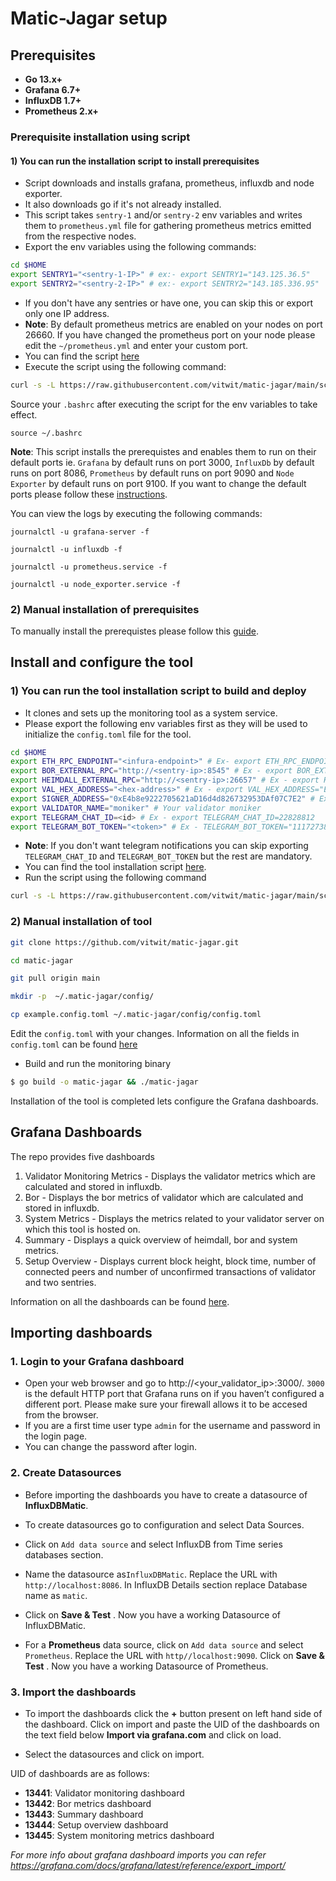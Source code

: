 # Matic-Jagar setup


## Prerequisites
- **Go 13.x+**
- **Grafana 6.7+**
- **InfluxDB 1.7+**
- **Prometheus 2.x+**

### Prerequisite installation using script
#### 1) You can run the installation script to install prerequisites

- Script downloads and installs grafana, prometheus, influxdb and node exporter.
- It also downloads go if it's not already installed.
- This script takes `sentry-1` and/or `sentry-2` env variables and writes them to `prometheus.yml` file for gathering prometheus metrics emitted from the respective nodes. 
- Export the env variables using the following commands:
```bash
cd $HOME
export SENTRY1="<sentry-1-IP>" # ex:- export SENTRY1="143.125.36.5" 
export SENTRY2="<sentry-2-IP>" # ex:- export SENTRY2="143.185.336.95"
```
- If you don't have any sentries or have one, you can skip this or export only one IP address.
- **Note**: By default prometheus metrics are enabled on your nodes on port 26660. If you have changed the prometheus port on your node please edit the `~/prometheus.yml` and enter your custom port. 
- You can find the script [here](./scripts/install_prerequisites.sh)
- Execute the script using the following command:
```bash
curl -s -L https://raw.githubusercontent.com/vitwit/matic-jagar/main/scripts/install_prerequisites.sh | bash
```
Source your `.bashrc` after executing the script for the env variables to take effect.
```
source ~/.bashrc
```

**Note**: This script installs the prerequistes and enables them to run on their default ports ie. `Grafana` by default runs on port 3000, `InfluxDb` by default runs on port 8086, `Prometheus` by default runs on port 9090 and `Node Exporter` by default runs on port 9100. If you want to change the default ports please follow these [instructions](./docs/custom-port.md).

You can view the logs by executing the following commands:
```
journalctl -u grafana-server -f

journalctl -u influxdb -f

journalctl -u prometheus.service -f

journalctl -u node_exporter.service -f
```



### 2) Manual installation of prerequisites

To manually install the prerequistes please follow this [guide](./docs/prereq-manual.md).



## Install and configure the tool

### 1) You can run the tool installation script to build and deploy

- It clones and sets up the monitoring tool as a system service.
- Please export the following env variables first as they will be used to initialize the `config.toml` file for the tool.
```bash
cd $HOME
export ETH_RPC_ENDPOINT="<infura-endpoint>" # Ex- export ETH_RPC_ENDPOINT="https://mainnet.infura.io/v3/xxxxxxxxxxxx"
export BOR_EXTERNAL_RPC="http://<sentry-ip>:8545" # Ex - export BOR_EXTERNAL_RPC="http://156.23.25.21:8545"
export HEIMDALL_EXTERNAL_RPC="http://<sentry-ip>:26657" # Ex - export HEIMDALL_EXTERNAL_RPC="http://156.23.25.21:26657"
export VAL_HEX_ADDRESS="<hex-address>" # Ex - export VAL_HEX_ADDRESS="E4B8E9225842401AD16D4D826732953DAF07C7E2". You can get it by running this cmd on validator- heimdallcli status | jq .validator_info.address
export SIGNER_ADDRESS="0xE4b8e9222705621aD16d4d826732953DAf07C7E2" # Ex- export SIGNER_ADDRESS="0xE4b8e9222705621aD16d4d826732953DAf07C7E2"
export VALIDATOR_NAME="moniker" # Your validator moniker
export TELEGRAM_CHAT_ID=<id> # Ex - export TELEGRAM_CHAT_ID=22828812
export TELEGRAM_BOT_TOKEN="<token>" # Ex - TELEGRAM_BOT_TOKEN="1117273891:AAEtr3ZU5x4JRj5YSF5LBeu1fPF0T4xj-UI"
```
- **Note**: If you don't want telegram notifications you can skip exporting `TELEGRAM_CHAT_ID` and `TELEGRAM_BOT_TOKEN` but the rest are mandatory.
- You can find the tool installation script [here](./scripts/tool_installation.sh).
- Run the script using the following command 
```bash
curl -s -L https://raw.githubusercontent.com/vitwit/matic-jagar/main/scripts/tool_installation.sh | bash
```

### 2) Manual installation of tool

```bash
git clone https://github.com/vitwit/matic-jagar.git

cd matic-jagar

git pull origin main 

mkdir -p  ~/.matic-jagar/config/

cp example.config.toml ~/.matic-jagar/config/config.toml
```

Edit the `config.toml` with your changes. Information on all the fields in `config.toml` can be found [here](./docs/config-desc.md)


-  Build and run the monitoring binary

```sh
$ go build -o matic-jagar && ./matic-jagar
```

Installation of the tool is completed lets configure the Grafana dashboards.

## Grafana Dashboards

The repo provides five dashboards

1. Validator Monitoring Metrics - Displays the validator metrics which are calculated and stored in influxdb.
2. Bor - Displays the bor metrics of validator which are calculated and stored in influxdb.
3. System Metrics - Displays the metrics related to your validator server on which this tool is hosted on.
4. Summary - Displays a quick overview of heimdall, bor and system metrics.
5. Setup Overview - Displays current block height, block time, number of connected peers and number of unconfirmed transactions of validator and two sentries.

Information on all the dashboards can be found [here](./docs/dashboard-desc.md).


## Importing dashboards

### 1. Login to your Grafana dashboard
- Open your web browser and go to http://<your_validator_ip>:3000/. `3000` is the default HTTP port that Grafana runs on if you haven’t configured a different port. Please make sure your firewall allows it to be accesed from the browser.
- If you are a first time user type `admin` for the username and password in the login page.
- You can change the password after login.

### 2. Create Datasources

- Before importing the dashboards you have to create a datasource of **InfluxDBMatic**.
- To create datasources go to configuration and select Data Sources.
- Click on `Add data source` and select InfluxDB from Time series databases section.
- Name the datasource as`InfluxDBMatic`. Replace the URL with `http://localhost:8086`. In InfluxDB Details section replace Database name as `matic`.
- Click on **Save & Test** . Now you have a working Datasource of InfluxDBMatic.

- For a **Prometheus** data source, click on `Add data source` and select `Prometheus`. Replace the URL with `http//localhost:9090`. Click on **Save & Test** . Now you have a working Datasource of Prometheus.


### 3. Import the dashboards
- To import the dashboards click the **+** button present on left hand side of the dashboard. Click on import and paste the UID of the dashboards on the text field below **Import via grafana.com** and click on load. 

- Select the datasources and click on import.

UID of dashboards are as follows:

- **13441**: Validator monitoring dashboard
- **13442**: Bor metrics dashboard
- **13443**: Summary dashboard
- **13444**: Setup overview dashboard
- **13445**: System monitoring metrics dashboard

*For more info about grafana dashboard imports you can refer https://grafana.com/docs/grafana/latest/reference/export_import/*




